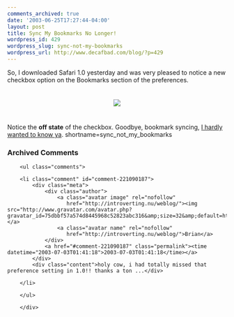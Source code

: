 ```yaml
---
comments_archived: true
date: '2003-06-25T17:27:44-04:00'
layout: post
title: Sync My Bookmarks No Longer!
wordpress_id: 429
wordpress_slug: sync-not-my-bookmarks
wordpress_url: http://www.decafbad.com/blog/?p=429
---
```

So, I downloaded Safari 1.0 yesterday and was very pleased to notice
a new checkbox option on the Bookmarks section of the preferences.
<br /><br />
<div align="center"><img src="http://www.decafbad.com/blog-images/bookmarks_sync_off.gif" hspace="5" vspace="5" /></div>
<br /><br />
Notice the <strong>off state</strong> of the checkbox.  Goodbye, bookmark syncing, <a href="http://www.decafbad.com/blog/geek/isync_bookmarks_huh.html" target="_top">I hardly wanted to know ya</a>.
<!--more-->
shortname=sync_not_my_bookmarks

<div id="comments" class="comments archived-comments">
            <h3>Archived Comments</h3>
            
        <ul class="comments">
            
        <li class="comment" id="comment-221090187">
            <div class="meta">
                <div class="author">
                    <a class="avatar image" rel="nofollow" 
                       href="http://introverting.nu/weblog/"><img src="http://www.gravatar.com/avatar.php?gravatar_id=75dbbf57a574d8445968c52823abc316&amp;size=32&amp;default=http://mediacdn.disqus.com/1320279820/images/noavatar32.png"/></a>
                    <a class="avatar name" rel="nofollow" 
                       href="http://introverting.nu/weblog/">Brian</a>
                </div>
                <a href="#comment-221090187" class="permalink"><time datetime="2003-07-03T01:41:18">2003-07-03T01:41:18</time></a>
            </div>
            <div class="content">holy cow, i had totally missed that preference setting in 1.0!! thanks a ton ...</div>
            
        </li>
    
        </ul>
    
        </div>
    